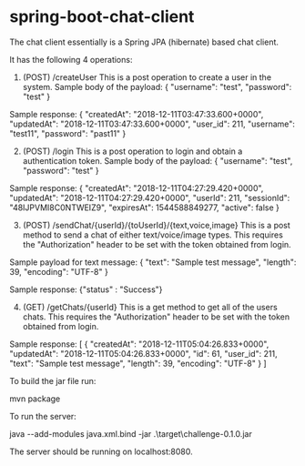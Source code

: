 # spring-boot-chat-client

The chat client essentially is a Spring JPA (hibernate) based chat client.

It has the following 4 operations:

1) (POST) /createUser
This is a post operation to create a user in the system. Sample body of the payload:
{
  "username": "test",
  "password": "test"
}

Sample response:
{
    "createdAt": "2018-12-11T03:47:33.600+0000",
    "updatedAt": "2018-12-11T03:47:33.600+0000",
    "user_id": 211,
    "username": "test11",
    "password": "past11"
}

2) (POST) /login
This is a post operation to login and obtain a authentication token. Sample body of the payload:
{
  "username": "test",
  "password": "test"
}

Sample response:
{
    "createdAt": "2018-12-11T04:27:29.420+0000",
    "updatedAt": "2018-12-11T04:27:29.420+0000",
    "userId": 211,
    "sessionId": "48IJPVMI8C0NTWEIZ9",
    "expiresAt": 1544588849277,
    "active": false
}

3) (POST) /sendChat/{userId}/{toUserId}/{text,voice,image}
This is a post method to send a chat of either text/voice/image types. 
This requires the "Authorization" header to be set with the token obtained from login.

Sample payload for text message:
{
	"text": "Sample test message",
	"length": 39,
	"encoding": "UTF-8"
}

Sample response: 
{"status" : "Success"}

4) (GET) /getChats/{userId}
This is a get method to get all of the users chats. 
This requires the "Authorization" header to be set with the token obtained from login.

Sample response:
[
    {
        "createdAt": "2018-12-11T05:04:26.833+0000",
        "updatedAt": "2018-12-11T05:04:26.833+0000",
        "id": 61,
        "user_id": 211,
        "text": "Sample test message",
        "length": 39,
        "encoding": "UTF-8"
    }
]

To build the jar file run:

mvn package

To run the server:

java --add-modules java.xml.bind -jar .\target\challenge-0.1.0.jar

The server should be running on localhost:8080. 
